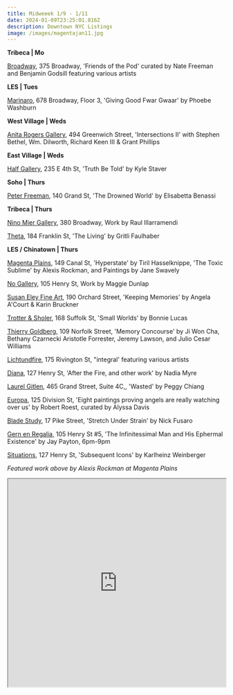 ```yaml
---
title: Midweeek 1/9 - 1/11
date: 2024-01-09T23:25:01.816Z
description: Downtown NYC Listings
image: /images/magentajan11.jpg
---
```

**Tribeca | Mo**

[Broadway](https://broadwaygallery.nyc/exhibitions/43-friends-of-the-pod/), 375 Broadway, 'Friends of the Pod' curated by Nate Freeman and Benjamin Godsill featuring various artists

**L﻿ES | Tues**

[Marinaro](https://www.marinaro.biz/), 678 Broadway, Floor 3, 'Giving Good Fwar Gwaar' by Phoebe Washburn

**W﻿est Village | Weds**

[Anita Rogers Gallery](https://www.anitarogersgallery.com/exhibitions/intersections-ii2), 494 Greenwich Street, 'Intersections II' with Stephen Bethel, Wm. Dilworth, Richard Keen III & Grant Phillips

**E﻿ast Village | Weds**

[Half Gallery](https://halfgallery.com/), 235 E 4th St, 'Truth Be Told' by Kyle Staver

**S﻿oho | Thurs**

[Peter Freeman](https://www.peterfreemaninc.com/exhibitions/elisabetta-benassi), 140 Grand St, 'The Drowned World' by Elisabetta Benassi

**T﻿ribeca | Thurs**

[Nino Mier Gallery](https://www.miergallery.com/exhibitions), 380 Broadway, Work by Raul Illarramendi

[Theta](https://www.theta.nyc/), 184 Franklin St, 'The Living' by Gritli Faulhaber

**L﻿ES / Chinatown | Thurs**

[Magenta Plains](https://magentaplains.com/exhibitions), 149 Canal St, 'Hyperstate' by Tiril Hasselknippe, 'The Toxic Sublime' by Alexis Rockman, and Paintings by Jane Swavely

[No Gallery](https://www.nononogallery.com/exhibitions/maggie-dunlap-solo/), 105 Henry St, Work by Maggie Dunlap

[Susan Eley Fine Art](https://susaneleyfineart.com/Detail/exhibitions/247), 190 Orchard Street, 'Keeping Memories' by Angela A'Court & Karin Bruckner

[Trotter & Sholer](https://trotterandsholer.com/exhibitions/32-small-worlds-bonnie-lucas/press_release_text/), 168 Suffolk St, 'Small Worlds' by Bonnie Lucas

[Thierry Goldberg](https://thierrygoldberg.com/exhibitions/89-memory-concourseji-won-cha-bethany-czarnecki-aristotle-forrester/works/), 109 Norfolk Street, 'Memory Concourse' by Ji Won Cha, Bethany Czarnecki Aristotle Forrester, Jeremy Lawson, and Julio Cesar Williams

[Lichtundfire](https://www.lichtundfire.com/), 175 Rivington St, "integral' featuring various artists

[Diana](https://www.diananewyork.com/), 127 Henry St, 'After the Fire, and other work' by Nadia Myre

[Laurel Gitlen](<465 Grand Street, Suite 4C,>), 465 Grand Street, Suite 4C,, 'Wasted' by Peggy Chiang

[Europa](https://www.europa.nyc/map), 125 Division St, 'Eight paintings proving angels are really watching over us' by Robert Roest, curated by Alyssa Davis

[Blade Study](https://www.bladestudy.net/exhibitions/stretch-under-strain), 17 Pike Street, 'Stretch Under Strain' by Nick Fusaro

[Gern en Regalia](https://gernenregalia.com/), 105 Henry St #5, 'The Infinitessimal Man and His Ephermal Existence' by Jay Payton, 6pm-9pm

[Situations](https://www.situations.us/karlheinz-weinberger-subsequent-icons), 127 Henry St, 'Subsequent Icons' by Karlheinz Weinberger

*F﻿eatured work above by Alexis Rockman at Magenta Plains*

<iframe src="https://www.google.com/maps/d/u/1/embed?mid=1SvFmv82SoC9RVR3FvmTY0BUF_UVzFz4&ehbc=2E312F" width="100%" height="480"></iframe>